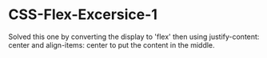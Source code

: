 # CSS-Flex-Excersice-1

Solved this one by converting the display to 'flex'
then using justify-content: center and align-items: center to put the content in the middle. 
